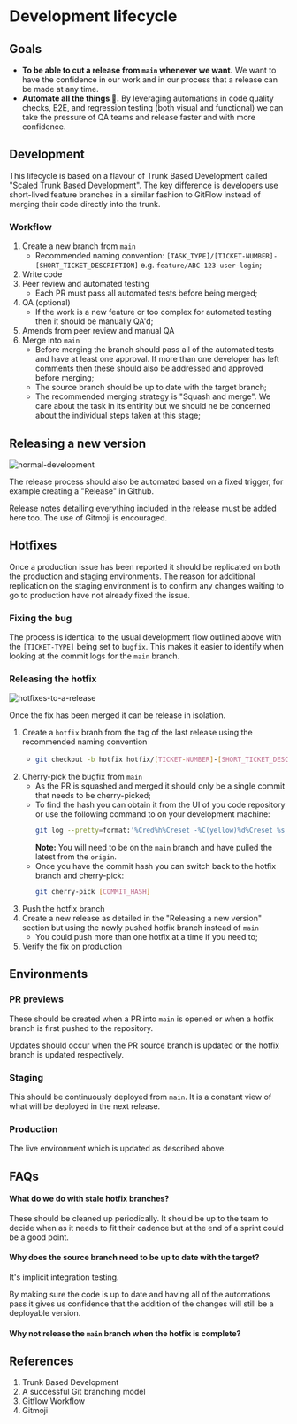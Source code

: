 # Development lifecycle

## Goals

- **To be able to cut a release from `main` whenever we want.** We want to have the confidence in our work and in our process that a release can be made at any time.
- **Automate all the things 🤖.** By leveraging automations in code quality checks, E2E, and regression testing (both visual and functional) we can take the pressure of QA teams and release faster and with more confidence.

## Development

This lifecycle is based on a flavour of Trunk Based Development called "Scaled Trunk Based Development". The key difference is developers use short-lived feature branches in a similar fashion to GitFlow instead of merging their code directly into the trunk.

### Workflow

1. Create a new branch from `main`
    - Recommended naming convention: `[TASK_TYPE]/[TICKET-NUMBER]-[SHORT_TICKET_DESCRIPTION]` e.g. `feature/ABC-123-user-login`;
1. Write code
1. Peer review and automated testing
    - Each PR must pass all automated tests before being merged;
1. QA (optional)
    - If the work is a new feature or too complex for automated testing then it should be manually QA'd;
1. Amends from peer review and manual QA
1. Merge into `main`
    - Before merging the branch should pass all of the automated tests and have at least one approval. If more than one developer has left comments then these should also be addressed and approved before merging;
    - The source branch should be up to date with the target branch;
    - The recommended merging strategy is "Squash and merge". We care about the task in its entirity but we should ne be concerned about the individual steps taken at this stage;

## Releasing a new version

![normal-development](https://user-images.githubusercontent.com/835629/119111937-77b27700-ba1b-11eb-84ab-0d21fb9bcc22.png)

The release process should also be automated based on a fixed trigger, for example creating a "Release" in Github.

Release notes detailing everything included in the release must be added here too. The use of Gitmoji is encouraged.

## Hotfixes

Once a production issue has been reported it should be replicated on both the production and staging environments. The reason for additional replication on the staging environment is to confirm any changes waiting to go to production have not already fixed the issue.

### Fixing the bug

The process is identical to the usual development flow outlined above with the `[TICKET-TYPE]` being set to `bugfix`. This makes it easier to identify when looking at the commit logs for the `main` branch.

### Releasing the hotfix

![hotfixes-to-a-release](https://user-images.githubusercontent.com/835629/119111970-80a34880-ba1b-11eb-90cf-f9d20b3f58a0.png)

Once the fix has been merged it can be release in isolation.

1. Create a `hotfix` branh from the tag of the last release using the recommended naming convention
    - ```bash
      git checkout -b hotfix hotfix/[TICKET-NUMBER]-[SHORT_TICKET_DESCRIPTION] [TAG]
      ```
1. Cherry-pick the bugfix from `main`
    - As the PR is squashed and merged it should only be a single commit that needs to be cherry-picked;
    - To find the hash you can obtain it from the UI of you code repository or use the following command to on your development machine:
      ```bash
      git log --pretty=format:'%Cred%h%Creset -%C(yellow)%d%Creset %s %Cgreen(%cr) %C(bold blue)<%an>%Creset' --abbrev-commit
      ```
      **Note:** You will need to be on the `main` branch and have pulled the latest from the `origin`.
    - Once you have the commit hash you can switch back to the hotfix branch and cherry-pick:
      ```bash
      git cherry-pick [COMMIT_HASH]
      ```
1. Push the hotfix branch
1. Create a new release as detailed in the "Releasing a new version" section but using the newly pushed hotfix branch instead of `main`
    - You could push more than one hotfix at a time if you need to;
1. Verify the fix on production

## Environments

### PR previews

These should be created when a PR into `main` is opened or when a hotfix branch is first pushed to the repository.

Updates should occur when the PR source branch is updated or the hotfix branch is updated respectively.

### Staging

This should be continuously deployed from `main`. It is a constant view of what will be deployed in the next release.

### Production

The live environment which is updated as described above.

## FAQs

#### What do we do with stale hotfix branches?

These should be cleaned up periodically. It should be up to the team to decide when as it needs to fit their cadence but at the end of a sprint could be a good point.

#### Why does the source branch need to be up to date with the target?

It's implicit integration testing.

By making sure the code is up to date and having all of the automations pass it gives us confidence that the addition of the changes will still be a deployable version.

#### Why not release the `main` branch when the hotfix is complete?

## References

1. Trunk Based Development
1. A successful Git branching model
1. Gitflow Workflow
1. Gitmoji
